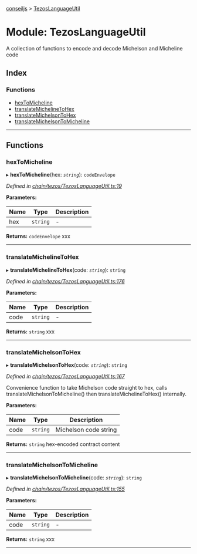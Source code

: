 [conseiljs](../README.md) > [TezosLanguageUtil](../modules/tezoslanguageutil.md)

# Module: TezosLanguageUtil

A collection of functions to encode and decode Michelson and Micheline code

## Index

### Functions

* [hexToMicheline](tezoslanguageutil.md#hextomicheline)
* [translateMichelineToHex](tezoslanguageutil.md#translatemichelinetohex)
* [translateMichelsonToHex](tezoslanguageutil.md#translatemichelsontohex)
* [translateMichelsonToMicheline](tezoslanguageutil.md#translatemichelsontomicheline)

---

## Functions

<a id="hextomicheline"></a>

###  hexToMicheline

▸ **hexToMicheline**(hex: *`string`*): `codeEnvelope`

*Defined in [chain/tezos/TezosLanguageUtil.ts:19](https://github.com/Cryptonomic/ConseilJS/blob/b4f6349/src/chain/tezos/TezosLanguageUtil.ts#L19)*

**Parameters:**

| Name | Type | Description |
| ------ | ------ | ------ |
| hex | `string` |  \- |

**Returns:** `codeEnvelope`
xxx

___
<a id="translatemichelinetohex"></a>

###  translateMichelineToHex

▸ **translateMichelineToHex**(code: *`string`*): `string`

*Defined in [chain/tezos/TezosLanguageUtil.ts:176](https://github.com/Cryptonomic/ConseilJS/blob/b4f6349/src/chain/tezos/TezosLanguageUtil.ts#L176)*

**Parameters:**

| Name | Type | Description |
| ------ | ------ | ------ |
| code | `string` |  \- |

**Returns:** `string`
xxx

___
<a id="translatemichelsontohex"></a>

###  translateMichelsonToHex

▸ **translateMichelsonToHex**(code: *`string`*): `string`

*Defined in [chain/tezos/TezosLanguageUtil.ts:167](https://github.com/Cryptonomic/ConseilJS/blob/b4f6349/src/chain/tezos/TezosLanguageUtil.ts#L167)*

Convenience function to take Michelson code straight to hex, calls translateMichelsonToMicheline() then translateMichelineToHex() internally.

**Parameters:**

| Name | Type | Description |
| ------ | ------ | ------ |
| code | `string` |  Michelson code string |

**Returns:** `string`
hex-encoded contract content

___
<a id="translatemichelsontomicheline"></a>

###  translateMichelsonToMicheline

▸ **translateMichelsonToMicheline**(code: *`string`*): `string`

*Defined in [chain/tezos/TezosLanguageUtil.ts:155](https://github.com/Cryptonomic/ConseilJS/blob/b4f6349/src/chain/tezos/TezosLanguageUtil.ts#L155)*

**Parameters:**

| Name | Type | Description |
| ------ | ------ | ------ |
| code | `string` |  \- |

**Returns:** `string`
xxx

___

